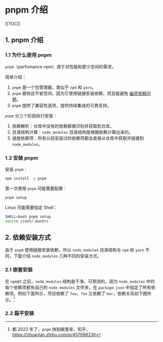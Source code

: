 # pnpm 介绍

[[TOC]]

## 1. pnpm 介绍

### 1.1 为什么使用 pnpm

`pnpm`（perfomance npm）源于对性能和更少空间的需求。

简单介绍：
1. `pnpm` 是一个包管理器，类似于 `npm` 和 `yarn`。
2. `pnpm` 极快且节省空间，因为它使用链接安装依赖，而且能避免 [幽灵依赖问题](https://zhuanlan.zhihu.com/p/412419619)。
3. `pnpm` 提供了兼容性选项，提供持续集成的可靠支持。

`pnpm` 分三个阶段执行安装：
1. 依赖解析：仓库中没有的依赖都被识别并获取到仓库。
2. 目录结构计算：`node_modules` 目录结构是根据依赖计算出来的。
3. 链接依赖项：所有以前安装过的依赖项都会直接从仓库中获取并链接到 `node_modules`。

### 1.2 安装 pnpm

安装 `pnpm`：

```bash
npm install -g pnpm
```

第一次使用 `pnpm` 可能需要配置：

```bash
pnpm setup
```

Linux 可能需要指定 Shell：

```bash
SHELL=bash pnpm setup
source /root/.bashrc
```



## 2. 依赖安装方式

由于 `pnpm` 使用链接安装依赖，所以 `node_modules` 目录结构与 `npm` 和 `yarn` 不同，下面介绍 `node_modules` 几种不同的安装方式。

### 2.1 嵌套安装

在 `npm@3` 之前，`node_modules` 结构是干净、可预测的，因为 `node_modules` 中的每个依赖项都有自己的 `node_modules` 文件夹，在 `package.json` 中指定了所有依赖项。例如下面所示，项目依赖了 `foo`，`foo` 又依赖了 `bar`，依赖关系如下图所示。[^2]

[^2]: 都 2022 年了，`pnpm` 快到碗里来，知乎，<https://zhuanlan.zhihu.com/p/457698236>

<TreeNode :items="nested" />

### 2.2 扁平安装

<TreeNode :items="flat" />

<script setup lang="ts">
import TreeNode from '@/components/TreeNode.vue'
import 'font-awesome/css/font-awesome.css'
const nested = [{
  "name": "node_modules",
  "show": true,
  "children": [
    {
      "name": "foo",
      "show": true,
      "children": [
        {
          "name": "index.js"
        },
        {
          "name": "package.json"
        },
        {
          "name": "node_modules",
          "show": true,
          "children": [
            {
              "name": "bar",
              "show": true,
              "children": [
                {
                  "name": "index.js"
                },
                {
                  "name": "package.json"
                }
              ]
            }
          ]
        }
      ]
    }
  ]
}]
const flat = [{
  "name": "node_modules",
  "show": true,
  "children": [
    {
      "name": "foo",
      "show": true,
      "children": [
        {
          "name": "index.js"
        },
        {
          "name": "package.json"
        }
      ]
    },
    {
      "name": "bar",
      "show": true,
      "children": [
        {
          "name": "index.js"
        },
        {
          "name": "package.json"
        }
      ]
    }
  ]
}]
</script>
